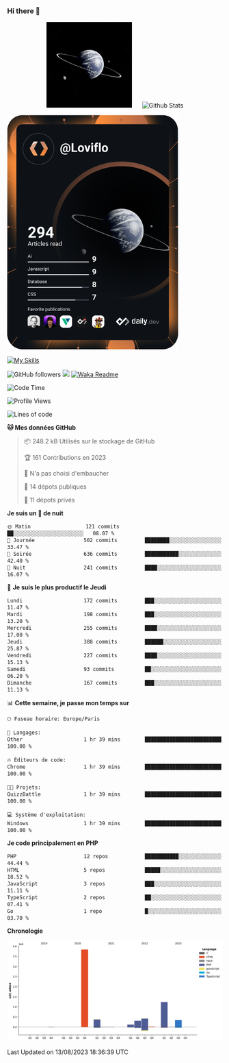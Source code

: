 ### Hi there 👋

<p align="center">
  <img src="https://github.com/Loviflo/Loviflo/blob/main/img/portrait.jpg" alt="Loviflo" height="200" style="margin-right: 20px"/>
  <img src="https://github-readme-stats.vercel.app/api?username=Loviflo&show_icons=true&theme=graywhite" alt="Github Stats" />
</p>

<a href="https://app.daily.dev/loviflo"><img src="https://github.com/loviflo/loviflo/blob/main/devcard.svg" width="400" alt="Loviflo's Dev Card"/></a>


[![My Skills](https://skillicons.dev/icons?i=php,laravel,symfony,mysql,js,ts,html,css,sass,angular,docker,webpack,vscode,figma,git,github,gitlab)](https://skillicons.dev)


![GitHub followers](https://img.shields.io/github/followers/Loviflo?label=Follow&style=social)
![](https://visitor-badge.glitch.me/badge?page_id=Loviflo.Loviflo)
[![Waka Readme](https://github.com/Loviflo/Loviflo/actions/workflows/update-stats.yml/badge.svg)](https://github.com/Loviflo/Loviflo/actions/workflows/update-stats.yml)

<!--START_SECTION:waka-->
![Code Time](http://img.shields.io/badge/Code%20Time-1%2C443%20hrs%2029%20mins-blue)

![Profile Views](http://img.shields.io/badge/Vues%20du%20profil-0-blue)

![Lines of code](https://img.shields.io/badge/Depuis%20Hello%20World%2C%20j%27ai%20%C3%A9crit-6.6%20million%20Lignes%20de%20code-blue)

**🐱 Mes données GitHub** 

> 📦 248.2 kB Utilisés sur le stockage de GitHub 
 > 
> 🏆 161 Contributions en 2023
 > 
> 🚫 N'a pas choisi d'embaucher
 > 
> 📜 14 dépots publiques 
 > 
> 🔑 11 dépots privés 
 > 
**Je suis un 🦉 de nuit** 

```text
🌞 Matin                  121 commits         ██░░░░░░░░░░░░░░░░░░░░░░░   08.07 % 
🌆 Journée                502 commits         ████████░░░░░░░░░░░░░░░░░   33.47 % 
🌃 Soirée                 636 commits         ███████████░░░░░░░░░░░░░░   42.40 % 
🌙 Nuit                   241 commits         ████░░░░░░░░░░░░░░░░░░░░░   16.07 % 
```
📅 **Je suis le plus productif le Jeudi** 

```text
Lundi                    172 commits         ███░░░░░░░░░░░░░░░░░░░░░░   11.47 % 
Mardi                    198 commits         ███░░░░░░░░░░░░░░░░░░░░░░   13.20 % 
Mercredi                 255 commits         ████░░░░░░░░░░░░░░░░░░░░░   17.00 % 
Jeudi                    388 commits         ██████░░░░░░░░░░░░░░░░░░░   25.87 % 
Vendredi                 227 commits         ████░░░░░░░░░░░░░░░░░░░░░   15.13 % 
Samedi                   93 commits          ██░░░░░░░░░░░░░░░░░░░░░░░   06.20 % 
Dimanche                 167 commits         ███░░░░░░░░░░░░░░░░░░░░░░   11.13 % 
```


📊 **Cette semaine, je passe mon temps sur** 

```text
🕑︎ Fuseau horaire: Europe/Paris

💬 Langages: 
Other                    1 hr 39 mins        █████████████████████████   100.00 % 

🔥 Éditeurs de code: 
Chrome                   1 hr 39 mins        █████████████████████████   100.00 % 

🐱‍💻 Projets: 
QuizzBattle              1 hr 39 mins        █████████████████████████   100.00 % 

💻 Système d'exploitation: 
Windows                  1 hr 39 mins        █████████████████████████   100.00 % 
```

**Je code principalement en PHP** 

```text
PHP                      12 repos            ███████████░░░░░░░░░░░░░░   44.44 % 
HTML                     5 repos             █████░░░░░░░░░░░░░░░░░░░░   18.52 % 
JavaScript               3 repos             ███░░░░░░░░░░░░░░░░░░░░░░   11.11 % 
TypeScript               2 repos             ██░░░░░░░░░░░░░░░░░░░░░░░   07.41 % 
Go                       1 repo              █░░░░░░░░░░░░░░░░░░░░░░░░   03.70 % 
```



**Chronologie**

![Lines of Code chart](https://raw.githubusercontent.com/Loviflo/Loviflo/main/assets/bar_graph.png)


 Last Updated on 13/08/2023 18:36:39 UTC
<!--END_SECTION:waka-->

